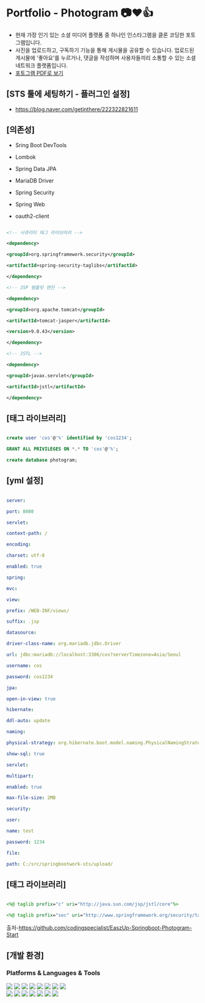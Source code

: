 # Portfolio - Photogram  📷❤️👍

- 현재 가장 인기 있는 소셜 미디어 플랫폼 중 하나인 인스타그램을 클론 코딩한 포토그램입니다. 
- 사진을 업로드하고, 구독하기 기능을 통해 게시물을 공유할 수 있습니다. 업로드된 게시물에 '좋아요'를 누르거나, 댓글을 작성하며 사용자들끼리 소통할 수 있는 소셜 네트워크 플랫폼입니다.
 - [포토그램 PDF로 보기](https://github.com/seonarina/Portfolio/blob/main/portfolio_photogram.pdf)

## [STS 툴에 세팅하기 - 플러그인 설정]

- https://blog.naver.com/getinthere/222322821611

## [의존성]

- Sring Boot DevTools

- Lombok

- Spring Data JPA

- MariaDB Driver

- Spring Security

- Spring Web

- oauth2-client

```xml

<!-- 시큐리티 태그 라이브러리 -->

<dependency>

<groupId>org.springframework.security</groupId>

<artifactId>spring-security-taglibs</artifactId>

</dependency>

<!-- JSP 템플릿 엔진 -->

<dependency>

<groupId>org.apache.tomcat</groupId>

<artifactId>tomcat-jasper</artifactId>

<version>9.0.43</version>

</dependency>

<!-- JSTL -->

<dependency>

<groupId>javax.servlet</groupId>

<artifactId>jstl</artifactId>

</dependency>

```

## [태그 라이브러리]

```sql

create user 'cos'@'%' identified by 'cos1234';

GRANT ALL PRIVILEGES ON *.* TO 'cos'@'%';

create database photogram;

```

## [yml 설정]

```yml

server:

port: 8080

servlet:

context-path: /

encoding:

charset: utf-8

enabled: true

spring:

mvc:

view:

prefix: /WEB-INF/views/

suffix: .jsp

datasource:

driver-class-name: org.mariadb.jdbc.Driver

url: jdbc:mariadb://localhost:3306/cos?serverTimezone=Asia/Seoul

username: cos

password: cos1234

jpa:

open-in-view: true

hibernate:

ddl-auto: update

naming:

physical-strategy: org.hibernate.boot.model.naming.PhysicalNamingStrategyStandardImpl

show-sql: true

servlet:

multipart:

enabled: true

max-file-size: 2MB

security:

user:

name: test

password: 1234

file:

path: C:/src/springbootwork-sts/upload/

```

## [태그 라이브러리]

```jsp

<%@ taglib prefix="c" uri="http://java.sun.com/jsp/jstl/core"%>

<%@ taglib prefix="sec" uri="http://www.springframework.org/security/tags"%>

```
출처-https://github.com/codingspecialist/EaszUp-Springboot-Photogram-Start


## [개발 환경]

<h3>Platforms & Languages & Tools</h3>

<img src="https://img.shields.io/badge/Java-007396?style=flat-square&logo=Java&logoColor=white"/> <img src="https://img.shields.io/badge/Spring Boot-6DB33F?style=flat-square&logo=Spring Boot&logoColor=white"/>  <img src="https://img.shields.io/badge/Spring-6DB33F?style=flat-square&logo=Spring&logoColor=white"/> <img src="https://img.shields.io/badge/JavaScript-F7DF1E?style=flat-square&logo=JavaScript&logoColor=white"/> <img src="https://img.shields.io/badge/jQuery-0769AD?style=flat-square&logo=jQuery&logoColor=white"/>  <img src="https://img.shields.io/badge/HTML5-E34F26?style=flat-square&logo=HTML5&logoColor=white"/> <img src="https://img.shields.io/badge/CSS3-1572B6?style=flat-square&logo=CSS3&logoColor=white"/> <img src="https://img.shields.io/badge/Json-000000?style=flat-square&logo=Json&logoColor=white"/>  
<img src="https://img.shields.io/badge/Oracle-F80000?style=flat-square&logo=Oracle&logoColor=white"/> <img src="https://img.shields.io/badge/MariaDB-003545?style=flat-square&logo=MariaDB&logoColor=white"/>
<img src="https://img.shields.io/badge/Eclipse-2C2255?style=flat-square&logo=Eclipse&logoColor=white"/> <img src="https://img.shields.io/badge/Visual Studio Code-007ACC?style=flat-square&logo=Visual Studio Code&logoColor=white"/> <img src="https://img.shields.io/badge/Postman-FF6C37?style=flat-square&logo=Postman&logoColor=white"/> <img src="https://img.shields.io/badge/DBeaver-F47D31?style=flat-square&logo=DBeaver&logoColor=white"/> <img src="https://img.shields.io/badge/GitHub-black?style=flat&logo=GitHub&logoColor=#181717"/>
